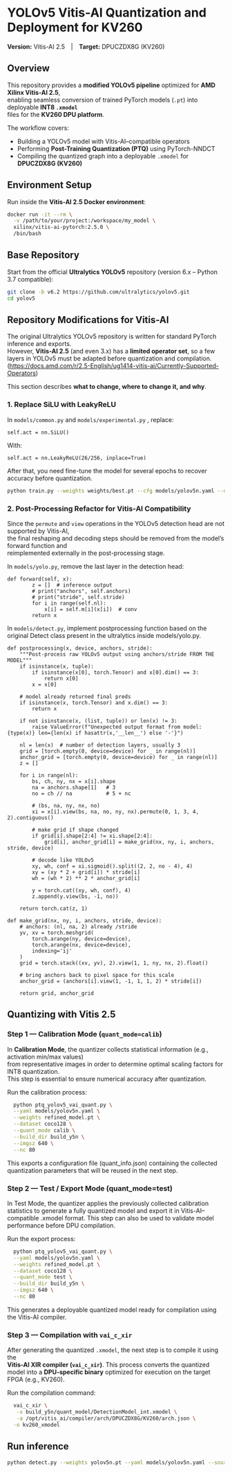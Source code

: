 # YOLOv5 Vitis-AI Quantization and Deployment for KV260  
**Version:** Vitis-AI 2.5 | **Target:** DPUCZDX8G (KV260)

## Overview

This repository provides a **modified YOLOv5 pipeline** optimized for **AMD Xilinx Vitis-AI 2.5**,  
enabling seamless conversion of trained PyTorch models (`.pt`) into deployable **INT8 `.xmodel`**  
files for the **KV260 DPU platform**.

The workflow covers:

-  Building a YOLOv5 model with Vitis-AI–compatible operators  
-  Performing **Post-Training Quantization (PTQ)** using PyTorch-NNDCT  
-  Compiling the quantized graph into a deployable `.xmodel` for **DPUCZDX8G (KV260)**

##  Environment Setup

Run inside the **Vitis-AI 2.5 Docker environment**:

```bash
docker run -it --rm \
  -v /path/to/your/project:/workspace/my_model \
  xilinx/vitis-ai-pytorch:2.5.0 \
  /bin/bash
```
## Base Repository

Start from the official **Ultralytics YOLOv5** repository (version 6.x – Python 3.7 compatible):

```bash
git clone -b v6.2 https://github.com/ultralytics/yolov5.git
cd yolov5
```
## Repository Modifications for Vitis-AI

The original Ultralytics YOLOv5 repository is written for standard PyTorch inference and exports.  
However, **Vitis-AI 2.5** (and even 3.x) has a **limited operator set**, so a few layers in YOLOv5 must be
adapted before quantization and compilation. (https://docs.amd.com/r/2.5-English/ug1414-vitis-ai/Currently-Supported-Operators)

This section describes **what to change, where to change it, and why**.

### 1. Replace SiLU with LeakyReLU
In `models/common.py` and `models/experimental.py` , replace:
```
self.act = nn.SiLU()
```
With:
```
self.act = nn.LeakyReLU(26/256, inplace=True)
```
After that, you need fine-tune the model for several epochs to recover accuracy before quantization.
```bash
python train.py --weights weights/best.pt --cfg models/yolov5n.yaml --data data/coco128.yaml --epochs 50 --img 640
```
### 2. Post-Processing Refactor for Vitis-AI Compatibility
Since the `permute` and `view` operations in the YOLOv5 detection head are not supported by Vitis-AI,  
the final reshaping and decoding steps should be removed from the model’s forward function and  
reimplemented externally in the post-processing stage.

In `models/yolo.py`, remove the last layer in the detection head:
```
def forward(self, x):
        z = []  # inference output
        # print("anchors", self.anchors)
        # print("stride", self.stride)
        for i in range(self.nl):
            x[i] = self.m[i](x[i])  # conv
        return x
```
In `models/detect.py`, implement postprocessing function based on the original Detect class present in the ultralytics inside models/yolo.py.
```
def postprocessing(x, device, anchors, stride):
    """Post-process raw YOLOv5 output using anchors/stride FROM THE MODEL"""
    if isinstance(x, tuple):
        if isinstance(x[0], torch.Tensor) and x[0].dim() == 3:
            return x[0]
        x = x[0]

    # model already returned final preds
    if isinstance(x, torch.Tensor) and x.dim() == 3:
        return x

    if not isinstance(x, (list, tuple)) or len(x) != 3:
        raise ValueError(f"Unexpected output format from model: {type(x)} len={len(x) if hasattr(x,'__len__') else '-'}")

    nl = len(x)  # number of detection layers, usually 3
    grid = [torch.empty(0, device=device) for _ in range(nl)]
    anchor_grid = [torch.empty(0, device=device) for _ in range(nl)]
    z = []

    for i in range(nl):
        bs, ch, ny, nx = x[i].shape
        na = anchors.shape[1]   # 3
        no = ch // na           # 5 + nc

        # (bs, na, ny, nx, no)
        xi = x[i].view(bs, na, no, ny, nx).permute(0, 1, 3, 4, 2).contiguous()

        # make grid if shape changed
        if grid[i].shape[2:4] != xi.shape[2:4]:
            grid[i], anchor_grid[i] = make_grid(nx, ny, i, anchors, stride, device)

        # decode like YOLOv5
        xy, wh, conf = xi.sigmoid().split((2, 2, no - 4), 4)
        xy = (xy * 2 + grid[i]) * stride[i]
        wh = (wh * 2) ** 2 * anchor_grid[i]

        y = torch.cat((xy, wh, conf), 4)
        z.append(y.view(bs, -1, no))

    return torch.cat(z, 1)

def make_grid(nx, ny, i, anchors, stride, device):
    # anchors: (nl, na, 2) already /stride
    yv, xv = torch.meshgrid(
        torch.arange(ny, device=device),
        torch.arange(nx, device=device),
        indexing='ij'
    )
    grid = torch.stack((xv, yv), 2).view(1, 1, ny, nx, 2).float()

    # bring anchors back to pixel space for this scale
    anchor_grid = (anchors[i].view(1, -1, 1, 1, 2) * stride[i])

    return grid, anchor_grid
```
## Quantizing with Vitis 2.5
### Step 1 — Calibration Mode (`quant_mode=calib`)

In **Calibration Mode**, the quantizer collects statistical information (e.g., activation min/max values)  
from representative images in order to determine optimal scaling factors for INT8 quantization.  
This step is essential to ensure numerical accuracy after quantization.

Run the calibration process:

```bash
  python ptq_yolov5_vai_quant.py \
  --yaml models/yolov5n.yaml \
  --weights refined_model.pt \
  --dataset coco128 \
  --quant_mode calib \
  --build_dir build_y5n \
  --imgsz 640 \
  --nc 80
```
This exports a configuration file (quant_info.json) containing the collected quantization parameters
that will be reused in the next step.

### Step 2 — Test / Export Mode (quant_mode=test)

In Test Mode, the quantizer applies the previously collected calibration statistics
to generate a fully quantized model and export it in Vitis-AI–compatible .xmodel format.
This step can also be used to validate model performance before DPU compilation.

Run the export process:
```bash
  python ptq_yolov5_vai_quant.py \
  --yaml models/yolov5n.yaml \
  --weights refined_model.pt \
  --dataset coco128 \
  --quant_mode test \
  --build_dir build_y5n \
  --imgsz 640 \
  --nc 80
```
This generates a deployable quantized model ready for compilation using the Vitis-AI compiler.
### Step 3 — Compilation with `vai_c_xir`

After generating the quantized `.xmodel`, the next step is to compile it using the  
**Vitis-AI XIR compiler (`vai_c_xir`)**. This process converts the quantized model into a
**DPU-specific binary** optimized for execution on the target FPGA (e.g., KV260).

Run the compilation command:

```bash
  vai_c_xir \
   -x build_y5n/quant_model/DetectionModel_int.xmodel \
   -a /opt/vitis_ai/compiler/arch/DPUCZDX8G/KV260/arch.json \
  -o kv260_xmodel
```

## Run inference

```bash
python detect.py --weights yolov5n.pt --yaml models/yolov5n.yaml --source data/images --data data/coco128.yaml --conf-thres 0.3  --conf-thres 0.35
```
